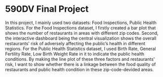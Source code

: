 # 590DV Final Project

In this project, I mainly used two datasets: Food Inspections, Public Health Statistics. For the Food Inspections dataset, I firstly created a bar plot that shows the number of restaurants in areas with different zip codes. Second, the interactive dashboard being the central visualization shows the overall restaurants' risk of adversely affecting the public’s health in different regions. For the Public Health Statistics dataset, I used Birth Rate, General Fertility Rate, Low Birth Weight Rate in it to indicate the public health conditions. By making the line plot of these three factors and restaurants' risk, I want to show whether there is a linkage between the food quality of restaurants and public health condition in these zip-code-devided areas.
